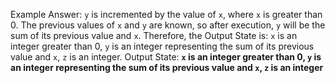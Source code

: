 Example Answer:
`y` is incremented by the value of `x`, where `x` is greater than 0. The previous values of `x` and `y` are known, so after execution, `y` will be the sum of its previous value and `x`. Therefore, the Output State is: `x` is an integer greater than 0, `y` is an integer representing the sum of its previous value and `x`, `z` is an integer.
Output State: **`x` is an integer greater than 0, `y` is an integer representing the sum of its previous value and `x`, `z` is an integer**